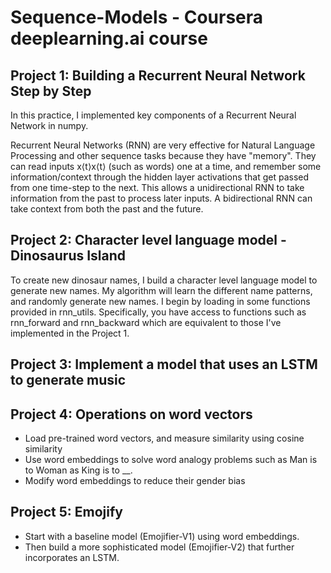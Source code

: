 # Sequence-Models - Coursera deeplearning.ai course

## Project 1: Building a Recurrent Neural Network Step by Step
In this practice, I implemented key components of a Recurrent Neural Network in numpy.

Recurrent Neural Networks (RNN) are very effective for Natural Language Processing and other sequence tasks because they have "memory". They can read inputs  x⟨t⟩x⟨t⟩  (such as words) one at a time, and remember some information/context through the hidden layer activations that get passed from one time-step to the next. This allows a unidirectional RNN to take information from the past to process later inputs. A bidirectional RNN can take context from both the past and the future.

## Project 2: Character level language model - Dinosaurus Island
To create new dinosaur names, I build a character level language model to generate new names. My algorithm will learn the different name patterns, and randomly generate new names. I begin by loading in some functions provided in rnn_utils. Specifically, you have access to functions such as rnn_forward and rnn_backward which are equivalent to those I've implemented in the Project 1.

## Project 3: Implement a model that uses an LSTM to generate music

## Project 4: Operations on word vectors
- Load pre-trained word vectors, and measure similarity using cosine similarity
- Use word embeddings to solve word analogy problems such as Man is to Woman as King is to __.
- Modify word embeddings to reduce their gender bias

## Project 5: Emojify
- Start with a baseline model (Emojifier-V1) using word embeddings.
- Then build a more sophisticated model (Emojifier-V2) that further incorporates an LSTM.


